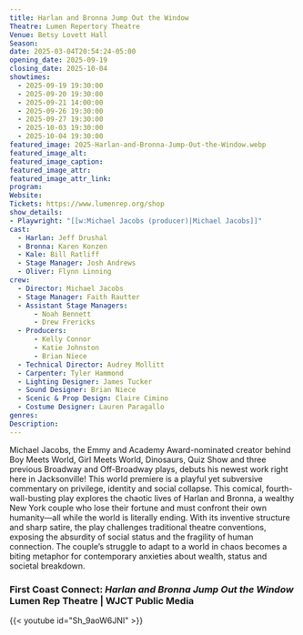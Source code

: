 ```yaml
---
title: Harlan and Bronna Jump Out the Window
Theatre: Lumen Repertory Theatre
Venue: Betsy Lovett Hall
Season: 
date: 2025-03-04T20:54:24-05:00
opening_date: 2025-09-19
closing_date: 2025-10-04
showtimes:
  - 2025-09-19 19:30:00
  - 2025-09-20 19:30:00
  - 2025-09-21 14:00:00
  - 2025-09-26 19:30:00
  - 2025-09-27 19:30:00
  - 2025-10-03 19:30:00
  - 2025-10-04 19:30:00
featured_image: 2025-Harlan-and-Bronna-Jump-Out-the-Window.webp
featured_image_alt: 
featured_image_caption: 
featured_image_attr: 
featured_image_attr_link: 
program:
Website: 
Tickets: https://www.lumenrep.org/shop
show_details: 
- Playwright: "[[w:Michael Jacobs (producer)|Michael Jacobs]]"
cast:
  - Harlan: Jeff Drushal
  - Bronna: Karen Konzen
  - Kale: Bill Ratliff
  - Stage Manager: Josh Andrews
  - Oliver: Flynn Linning
crew:
  - Director: Michael Jacobs
  - Stage Manager: Faith Rautter
  - Assistant Stage Managers:
      - Noah Bennett
      - Drew Frericks
  - Producers:
      - Kelly Connor
      - Katie Johnston
      - Brian Niece
  - Technical Director: Audrey Mollitt
  - Carpenter: Tyler Hammond
  - Lighting Designer: James Tucker
  - Sound Designer: Brian Niece
  - Scenic & Prop Design: Claire Cimino
  - Costume Designer: Lauren Paragallo
genres: 
Description: 
---
```

Michael Jacobs, the Emmy and Academy Award-nominated creator behind Boy Meets World, Girl Meets World, Dinosaurs, Quiz Show and three previous Broadway and Off-Broadway plays, debuts his newest work right here in Jacksonville! This world premiere is a playful yet subversive commentary on privilege, identity and social collapse. This comical, fourth-wall-busting play explores the chaotic lives of Harlan and Bronna, a wealthy New York couple who lose their fortune and must confront their own humanity—all while the world is literally ending. With its inventive structure and sharp satire, the play challenges traditional theatre conventions, exposing the absurdity of social status and the fragility of human connection. The couple’s struggle to adapt to a world in chaos becomes a biting metaphor for contemporary anxieties about wealth, status and societal breakdown.

### First Coast Connect: *Harlan and Bronna Jump Out the Window* Lumen Rep Theatre | WJCT Public Media

{{< youtube id="Sh_9aoW6JNI" >}}